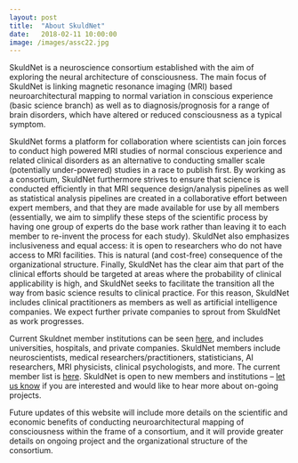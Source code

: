 ```yaml
---
layout: post
title:  "About SkuldNet"
date:   2018-02-11 10:00:00
image: /images/assc22.jpg
---
```

SkuldNet is a neuroscience consortium established with the aim of exploring the neural architecture of consciousness. The main focus of SkuldNet is linking magnetic resonance imaging (MRI) based neuroarchitectural mapping to normal variation in conscious experience (basic science branch) as well as to diagnosis/prognosis for a range of brain disorders, which have altered or reduced consciousness as a typical symptom.

SkuldNet forms a platform for collaboration where scientists can join forces to conduct high powered MRI studies of normal conscious experience and related clinical disorders as an alternative to conducting smaller scale (potentially under-powered) studies in a race to publish first. By working as a consortium, SkuldNet furthermore strives to ensure that science is conducted efficiently in that MRI sequence design/analysis pipelines as well as statistical analysis pipelines are created in a collaborative effort between expert members, and that they are made available for use by all members (essentially, we aim to simplify these steps of the scientific process by having one group of experts do the base work rather than leaving it to each member to re-invent the process for each study). SkuldNet also emphasizes inclusiveness and equal access: it is open to researchers who do not have access to MRI facilities. This is natural (and cost-free) consequence of the organizational structure. Finally, SkuldNet has the clear aim that part of the clinical efforts should be targeted at areas where the probability of clinical applicability is high, and SkuldNet seeks to facilitate the transition all the way from basic science results to clinical practice. For this reason, SkuldNet includes clinical practitioners as members as well as artificial intelligence companies. We expect further private companies to sprout from SkuldNet as work progresses.

Current Skuldnet member institutions can be seen [here]( https://skuldnet.github.io/consortium.html#sites), and includes universities, hospitals, and private companies. SkuldNet members include neuroscientists, medical researchers/practitioners, statisticians, AI researchers, MRI physicists, clinical psychologists, and more. The current member list is [here]( https://skuldnet.github.io/consortium.html#members). SkuldNet is open to new members and institutions – [let us know](https://skuldnet.github.io/contact.html) if you are interested and would like to hear more about on-going projects.

Future updates of this website will include more details on the scientific and economic benefits of conducting neuroarchitectural mapping of consciousness within the frame of a consortium, and it will provide greater details on ongoing project and the organizational structure of the consortium.

